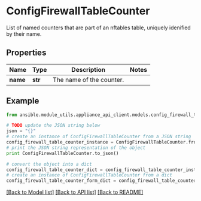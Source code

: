 # ConfigFirewallTableCounter

List of named counters that are part of an nftables table, uniquely idenified by their name.

## Properties

Name | Type | Description | Notes
------------ | ------------- | ------------- | -------------
**name** | **str** | The name of the counter. | 

## Example

```python
from ansible.module_utils.appliance_api_client.models.config_firewall_table_counter import ConfigFirewallTableCounter

# TODO update the JSON string below
json = "{}"
# create an instance of ConfigFirewallTableCounter from a JSON string
config_firewall_table_counter_instance = ConfigFirewallTableCounter.from_json(json)
# print the JSON string representation of the object
print ConfigFirewallTableCounter.to_json()

# convert the object into a dict
config_firewall_table_counter_dict = config_firewall_table_counter_instance.to_dict()
# create an instance of ConfigFirewallTableCounter from a dict
config_firewall_table_counter_form_dict = config_firewall_table_counter.from_dict(config_firewall_table_counter_dict)
```
[[Back to Model list]](../README.md#documentation-for-models) [[Back to API list]](../README.md#documentation-for-api-endpoints) [[Back to README]](../README.md)


